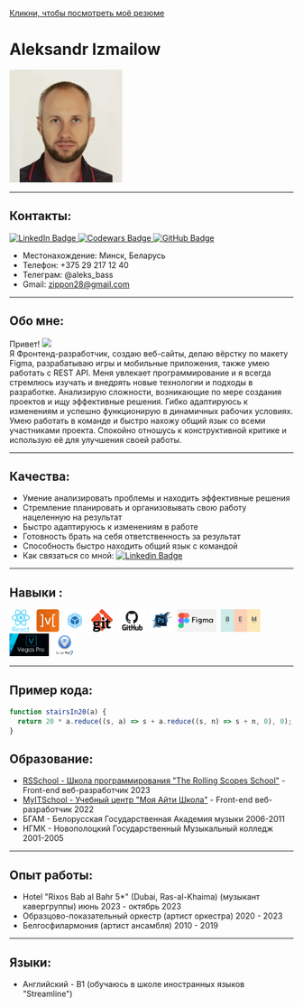 [Кликни, чтобы посмотреть моё резюме](https://izmailowalex.github.io/CV/)

# Aleksandr Izmailow

<div>
    <img src="./components/images/new_photo.jpg" alt="drawing" width="200"/>
</div>

---

## Контакты:

<div>
  <a href="https://www.linkedin.com/in/aleksandr-izmailow/">
    <img src="https://img.shields.io/badge/LinkedIn-blue?style=for-the-badge&logo=linkedin&logoColor=white" alt="LinkedIn Badge"/>
  </a>
  <a href="https://www.codewars.com/users/rsschool_fedffb7cb5e5775b">
    <img src="https://img.shields.io/badge/Codewars-white?style=for-the-badge&logo=codewars&logoColor=red" alt="Codewars Badge"/>
  </a>
  <a href="https://github.com/izmailowAlex">
    <img src="https://img.shields.io/badge/GitHub-blue?style=for-the-badge&logo=github&logoColor=white" alt="GitHub Badge"/>
  </a>
</div>

- Местонахождение: Минск, Беларусь
- Телефон: +375 29 217 12 40
- Телеграм: @aleks_bass
- Gmail: zippon28@gmail.com

---

## Обо мне:

<p>Привет! <img src="https://media.giphy.com/media/hvRJCLFzcasrR4ia7z/giphy.gif" width="30px"/><br/>
<span>Я Фронтенд-разработчик, создаю веб-сайты, делаю вёрстку по макету Figma, разрабатываю игры и мобильные приложения, также умею работать с REST API.
Меня увлекает программирование и я всегда стремлюсь изучать и внедрять новые технологии и подходы в разработке. Анализирую сложности, возникающие по мере создания проектов и ищу эффективные решения. Гибко адаптируюсь к изменениям и успешно функционирую в динамичных рабочих условиях. Умею работать в команде и быстро нахожу общий язык со всеми участниками проекта. Спокойно отношусь к конструктивной критике и использую её для улучшения своей работы.</span></p>

---

## Качества:

- Умение анализировать проблемы и находить эффективные решения
- Стремление планировать и организовывать свою работу нацеленную на результат
- Быстро адаптируюсь к изменениям в работе
- Готовность брать на себя ответственность за результат
- Способность быстро находить общий язык с командой
- Как связаться со мной: [![Linkedin Badge](https://img.shields.io/badge/-linkedin-blue?style=flat&logo=Linkedin&logoColor=white)](https://www.linkedin.com/in/aleksandr-izmailow/)

---

## Навыки :

<div>
  <img src="./components/images/react.png" title="React" alt="React" width="40" height="40"/>&nbsp;
  <img src="./components/images/mobx.png" title="MobX" alt="MobX" width="40" height="40"/>&nbsp;
  <img src="./components/images/webpack.png" title="Webpack" alt="Webpack" width="40" height="40"/>&nbsp;
  <img src="./components/images/git.jpeg" title="Git" alt="Git" width="40" height="40"/>&nbsp;
  <img src="./components/images/GitHub.png" title="GitHub" alt="GitHub" width="50" height="40"/>&nbsp;
  <img src="./components/images/photoshop.webp" title="Photoshop" alt="Photoshop" width="40" height="40"/>&nbsp;
  <img src="./components/images/figma.jpeg" title="Figma" alt="Figma" width="70" height="40"/>&nbsp;
  <img src="./components/images/bem.jpeg" title="BEM" alt="BEM" width="70" height="40"/>&nbsp;
  <img src="./components/images/sony_vegas.jpeg" title="Sony Vegas" alt="Sony Vegas" width="70" height="40"/>&nbsp;
  <img src="./components/images/Guitar_Pro.jpeg" title="Guitar Pro" alt="Guitar Pro" width="40" height="40"/>
</div>

---

## Пример кода:

```javascript
function stairsIn20(a) {
  return 20 * a.reduce((s, a) => s + a.reduce((s, n) => s + n, 0), 0);
}
```

## Образование:

- [RSSchool - Школа программирования "The Rolling Scopes School"](https://rs.school/) - Front-end веб-разработчик 2023
- [MyITSchool - Учебный центр "Моя Айти Школа"](https://myitschool.by/) - Front-end веб-разработчик 2022
- БГАМ - Белорусская Государственная Академия музыки 2006-2011
- НГМК - Новополоцкий Государственный Музыкальный колледж 2001-2005

---

## Опыт работы:

- Hotel "Rixos Bab al Bahr 5\*" (Dubai, Ras-al-Khaima) (музыкант кавергруппы) июнь 2023 - октябрь 2023
- Образцово-показательный оркестр (артист оркестра) 2020 - 2023
- Белгосфилармония (артист ансамбля) 2010 - 2019

---

## Языки:

- Английский - B1 (обучаюсь в школе иностранных языков "Streamline")
